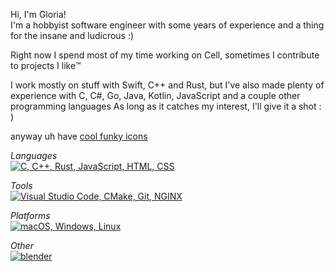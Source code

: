 Hi, I'm Gloria!  
I'm a hobbyist software engineer with some years of experience and a thing for the insane and ludicrous :)

Right now I spend most of my time working on Cell, sometimes I contribute to projects I like™️

I work mostly on stuff with Swift, C++ and Rust, but I've also made plenty of experience with C, C#, Go, Java, Kotlin, JavaScript and a couple other programming languages
As long as it catches my interest, I'll give it a shot : )

anyway uh have [cool funky icons](https://skillicons.dev)

*Languages*  
[![C, C++, Rust, JavaScript, HTML, CSS](https://skillicons.dev/icons?i=swift,cpp,rust,c,js,html,css)](#)

*Tools*  
[![Visual Studio Code, CMake, Git, NGINX](https://skillicons.dev/icons?i=vscode,cmake,git,nginx)](#)

*Platforms*  
[![macOS, Windows, Linux](https://skillicons.dev/icons?i=apple,windows,linux)](#)

*Other*  
[![blender](https://skillicons.dev/icons?i=blender)](#)
